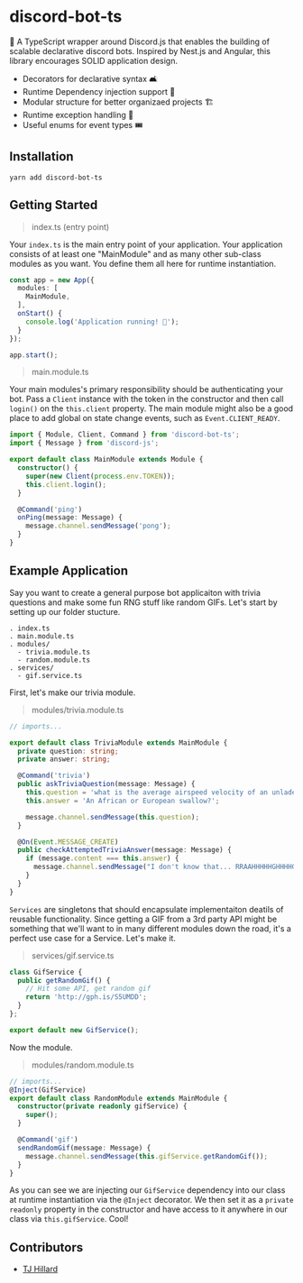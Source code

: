 # discord-bot-ts

🤖 A TypeScript wrapper around Discord.js that enables the building of scalable declarative discord bots. Inspired by Nest.js and Angular, this library encourages SOLID application design.

- Decorators for declarative syntax 🛋
- Runtime Dependency injection support 💉
- Modular structure for better organizaed projects 🏗
- Runtime exception handling 👷‍
- Useful enums for event types 🎟

## Installation

```
yarn add discord-bot-ts
```

## Getting Started

> index.ts (entry point)

Your `index.ts` is the main entry point of your application. Your application consists of at least one "MainModule" and as many other sub-class modules as you want. You define them all here for runtime instantiation.

```ts
const app = new App({
  modules: [
    MainModule,
  ],
  onStart() {
    console.log('Application running! 🎉');
  }
});

app.start();
```

>main.module.ts

Your main modules's primary responsibility should be authenticating your bot. Pass a `Client` instance with the token in the constructor and then call `login()` on the `this.client` property. The main module might also be a good place to add global on state change events, such as `Event.CLIENT_READY`.

```ts
import { Module, Client, Command } from 'discord-bot-ts';
import { Message } from 'discord-js';

export default class MainModule extends Module {
  constructor() {
    super(new Client(process.env.TOKEN));
    this.client.login();
  }

  @Command('ping')
  onPing(message: Message) {
    message.channel.sendMessage('pong');
  }
}
```

## Example Application

Say you want to create a general purpose bot applicaiton with trivia questions and make some fun RNG stuff like random GIFs. Let's start by setting up our folder stucture.

```
. index.ts
. main.module.ts
. modules/
  - trivia.module.ts
  - random.module.ts
. services/
  - gif.service.ts
```
First, let's make our trivia module.

>modules/trivia.module.ts
```ts
// imports...

export default class TriviaModule extends MainModule {
  private question: string;
  private answer: string;

  @Command('trivia')
  public askTriviaQuestion(message: Message) {
    this.question = 'what is the average airspeed velocity of an unladen swallow?';
    this.answer = 'An African or European swallow?';

    message.channel.sendMessage(this.question);
  }

  @On(Event.MESSAGE_CREATE)
  public checkAttemptedTriviaAnswer(message: Message) {
    if (message.content === this.answer) {
      message.channel.sendMessage("I don't know that... RRAAHHHHHGHHHHGHGHHGHH");
    }
  }
}
```

`Services` are singletons that should encapsulate implementaiton deatils of reusable functionality. Since getting a GIF from a 3rd party API might be something that we'll want to in many different modules down the road, it's a perfect use case for a Service. Let's make it.

> services/gif.service.ts
```ts
class GifService {
  public getRandomGif() {
    // Hit some API, get random gif
    return 'http://gph.is/S5UMDD';
  }
};

export default new GifService();
```

Now the module.

> modules/random.module.ts
```ts
// imports...
@Inject(GifService)
export default class RandomModule extends MainModule {
  constructor(private readonly gifService) {
    super();
  }

  @Command('gif')
  sendRandomGif(message: Message) {
    message.channel.sendMessage(this.gifService.getRandomGif());
  }
}
```

As you can see we are injecting our `GifService` dependency into our class at runtime instantiation via the `@Inject` decorator. We then set it as a `private readonly` property in the constructor and have access to it anywhere in our class via `this.gifService`. Cool!

## Contributors

* [TJ Hillard](https://github.com/tjhillard)

